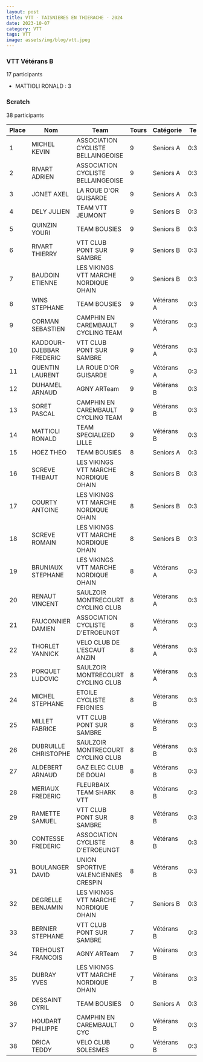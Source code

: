 ```yaml
---
layout: post
title: VTT - TAISNIERES EN THIERACHE - 2024
date: 2023-10-07
category: VTT
tags: VTT
image: assets/img/blog/vtt.jpeg
---
```


### VTT Vétérans B
17 participants
- MATTIOLI RONALD : 3

### Scratch
38 participants

| Place | Nom | Team | Tours | Catégorie | Temps |
|---|---|---|---|---|---|
| 1 | MICHEL KEVIN | ASSOCIATION CYCLISTE BELLAINGEOISE | 9 | Seniors A | 0:38:53 |
| 2 | RIVART ADRIEN | ASSOCIATION CYCLISTE BELLAINGEOISE | 9 | Seniors A | 0:38:53 |
| 3 | JONET AXEL | LA ROUE D'OR GUISARDE | 9 | Seniors A | 0:38:53 |
| 4 | DELY JULIEN | TEAM VTT JEUMONT | 9 | Seniors B | 0:38:53 |
| 5 | QUINZIN YOURI | TEAM BOUSIES | 9 | Seniors B | 0:38:53 |
| 6 | RIVART THIERRY | VTT  CLUB PONT SUR SAMBRE | 9 | Seniors B | 0:38:53 |
| 7 | BAUDOIN ETIENNE | LES VIKINGS VTT MARCHE NORDIQUE OHAIN | 9 | Seniors B | 0:38:53 |
| 8 | WINS STEPHANE | TEAM BOUSIES | 9 | Vétérans A | 0:38:53 |
| 9 | CORMAN SEBASTIEN | CAMPHIN EN CAREMBAULT CYCLING TEAM | 9 | Vétérans A | 0:38:53 |
| 10 | KADDOUR-DJEBBAR FREDERIC | VTT  CLUB PONT SUR SAMBRE | 9 | Vétérans A | 0:38:53 |
| 11 | QUENTIN LAURENT | LA ROUE D'OR GUISARDE | 9 | Vétérans A | 0:38:53 |
| 12 | DUHAMEL ARNAUD | AGNY ARTeam | 9 | Vétérans B | 0:38:53 |
| 13 | SORET PASCAL | CAMPHIN EN CAREMBAULT CYCLING TEAM | 9 | Vétérans B | 0:38:53 |
| 14 | MATTIOLI RONALD | TEAM SPECIALIZED LILLE | 9 | Vétérans B | 0:38:53 |
| 15 | HOEZ THEO | TEAM BOUSIES | 8 | Seniors A | 0:38:53 |
| 16 | SCREVE THIBAUT | LES VIKINGS VTT MARCHE NORDIQUE OHAIN | 8 | Seniors B | 0:38:53 |
| 17 | COURTY ANTOINE | LES VIKINGS VTT MARCHE NORDIQUE OHAIN | 8 | Seniors B | 0:38:53 |
| 18 | SCREVE ROMAIN | LES VIKINGS VTT MARCHE NORDIQUE OHAIN | 8 | Seniors B | 0:38:53 |
| 19 | BRUNIAUX STEPHANE | LES VIKINGS VTT MARCHE NORDIQUE OHAIN | 8 | Vétérans A | 0:38:53 |
| 20 | RENAUT VINCENT | SAULZOIR MONTRECOURT CYCLING CLUB | 8 | Vétérans A | 0:38:53 |
| 21 | FAUCONNIER DAMIEN | ASSOCIATION CYCLISTE D'ETROEUNGT | 8 | Vétérans A | 0:38:53 |
| 22 | THORLET YANNICK | VELO CLUB DE L'ESCAUT ANZIN | 8 | Vétérans A | 0:38:53 |
| 23 | PORQUET LUDOVIC | SAULZOIR MONTRECOURT CYCLING CLUB | 8 | Vétérans A | 0:38:53 |
| 24 | MICHEL STEPHANE | ETOILE CYCLISTE FEIGNIES | 8 | Vétérans B | 0:38:53 |
| 25 | MILLET FABRICE | VTT  CLUB PONT SUR SAMBRE | 8 | Vétérans B | 0:38:53 |
| 26 | DUBRUILLE CHRISTOPHE | SAULZOIR MONTRECOURT CYCLING CLUB | 8 | Vétérans B | 0:38:53 |
| 27 | ALDEBERT ARNAUD | GAZ ELEC CLUB DE DOUAI | 8 | Vétérans B | 0:38:53 |
| 28 | MERIAUX FREDERIC | FLEURBAIX TEAM SHARK VTT | 8 | Vétérans B | 0:38:53 |
| 29 | RAMETTE SAMUEL | VTT  CLUB PONT SUR SAMBRE | 8 | Vétérans B | 0:38:53 |
| 30 | CONTESSE FREDERIC | ASSOCIATION CYCLISTE D'ETROEUNGT | 8 | Vétérans B | 0:38:53 |
| 31 | BOULANGER DAVID | UNION SPORTIVE VALENCIENNES CRESPIN | 8 | Vétérans B | 0:38:53 |
| 32 | DEGRELLE BENJAMIN | LES VIKINGS VTT MARCHE NORDIQUE OHAIN | 7 | Seniors B | 0:38:53 |
| 33 | BERNIER STEPHANE | VTT  CLUB PONT SUR SAMBRE | 7 | Vétérans B | 0:38:53 |
| 34 | TREHOUST FRANCOIS | AGNY ARTeam | 7 | Vétérans B | 0:38:53 |
| 35 | DUBRAY YVES | LES VIKINGS VTT MARCHE NORDIQUE OHAIN | 7 | Vétérans B | 0:38:53 |
| 36 | DESSAINT CYRIL | TEAM BOUSIES | 0 | Seniors A | 0:38:53 |
| 37 | HOUDART PHILIPPE | CAMPHIN EN CAREMBAULT CYC | 0 | Vétérans B | 0:38:53 |
| 38 | DRICA TEDDY | VELO CLUB SOLESMES | 0 | Vétérans B | 0:38:53 |
